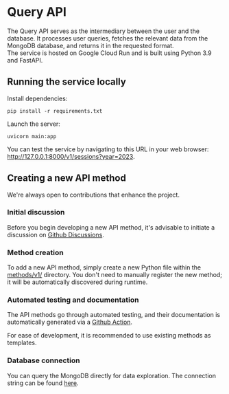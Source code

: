 # Query API
The Query API serves as the intermediary between the user and the database.
It processes user queries, fetches the relevant data from the MongoDB database, and returns it in the requested format.    
The service is hosted on Google Cloud Run and is built using Python 3.9 and FastAPI.

## Running the service locally
Install dependencies:
```shell
pip install -r requirements.txt
```

Launch the server:
```shell
uvicorn main:app
```

You can test the service by navigating to this URL in your web browser: <a href="http://127.0.0.1:8000/v1/sessions?year=2023" target="_blank">http://127.0.0.1:8000/v1/sessions?year=2023</a>.

## Creating a new API method
We're always open to contributions that enhance the project.

### Initial discussion
Before you begin developing a new API method, it's advisable to initiate a discussion on <a href="https://github.com/br-g/openf1/discussions" target="_blank">Github Discussions</a>.

### Method creation
To add a new API method, simply create a new Python file within the <a href="https://github.com/br-g/openf1/tree/main/query_api/methods/v1" target="_blank">methods/v1/</a> directory. You don't need to manually register the new method; it will be automatically discovered during runtime.

### Automated testing and documentation
The API methods go through automated testing, and their documentation is automatically generated via a <a href="https://github.com/br-g/openf1/actions/workflows/queryapi_documentation.yml" target="_blank">Github Action</a>.

For ease of development, it is recommended to use existing methods as templates.

### Database connection
You can query the MongoDB directly for data exploration. The connection string can be found <a href="https://github.com/br-g/openf1/blob/d91a5a1b8fdf2e48fbbf579fe3b5bdfba1179817/query_api/db.py#L9" target="_blank">here</a>.
